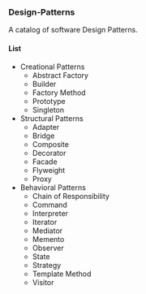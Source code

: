 ### Design-Patterns ###

A catalog of software Design Patterns.


#### List ####

* Creational Patterns
    + Abstract Factory
    - Builder
    + Factory Method
    - Prototype
    + Singleton
* Structural Patterns
    + Adapter
    + Bridge
    + Composite
    + Decorator
    + Facade
    - Flyweight
    - Proxy
* Behavioral Patterns
    - Chain of Responsibility
    + Command
    - Interpreter
    + Iterator
    - Mediator
    - Memento
    + Observer
    - State
    + Strategy
    + Template Method
    + Visitor
